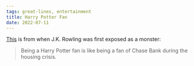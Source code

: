 ```yaml
---
tags: great-lines, entertainment
title: Harry Potter Fan
date: 2022-07-11
---
```


[This](https://betches.com/a-bros-breakdown-of-rachel-gabbys-bachelorette-contestants/) is from when J.K. Rowling was first exposed as a monster:

> Being a Harry Potter fan is like being a fan of Chase Bank during the housing crisis.